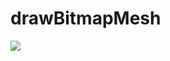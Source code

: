 # drawBitmapMesh
![](https://github.com/gb0302/drawBitmapMesh/blob/master/jpg/ezgif-2-5fea9c60b1.gif)

